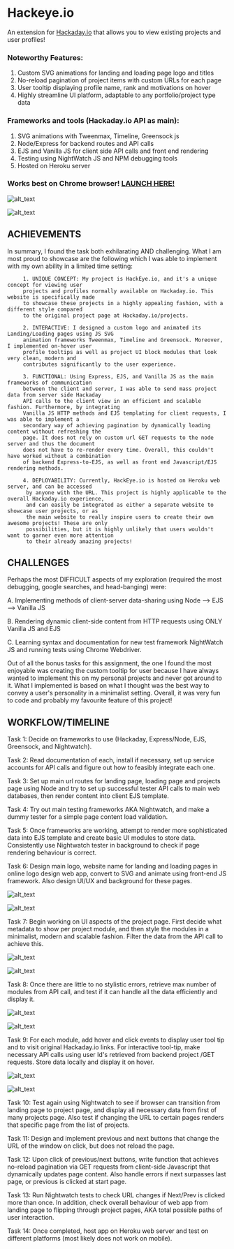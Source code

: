 # Hackeye.io
An extension for [Hackaday.io](https://hackaday.io) that allows you to view existing projects and user profiles!

### Noteworthy Features: 

  1. Custom SVG animations for landing and loading page logo and titles
  2. No-reload pagination of project items with custom URLs for each page
  3. User tooltip displaying profile name, rank and motivations on hover
  4. Highly streamline UI platform, adaptable to any portfolio/project type data
  
### Frameworks and tools (Hackaday.io API as main): 

  1. SVG animations with Tweenmax, Timeline, Greensock js
  2. Node/Express for backend routes and API calls
  3. EJS and Vanilla JS for client side API calls and front end rendering
  4. Testing using NightWatch JS and NPM debugging tools
  5. Hosted on Heroku server
  
### Works best on Chrome browser! [LAUNCH HERE!](https://hackeye-io.herokuapp.com)

![alt_text](https://github.com/hwanggit/Hackeye.io/blob/master/screenshots/Screen%20Shot%202019-04-16%20at%2010.31.20%20PM.png)

![alt_text](https://github.com/hwanggit/Hackeye.io/blob/master/screenshots/Screen%20Shot%202019-04-16%20at%2010.29.20%20PM.png)

## ACHIEVEMENTS

In summary, I found the task both exhilarating AND challenging. What I am most proud to showcase 
are the following which I was able to implement with my own ability in a limited time setting:

         1. UNIQUE CONCEPT: My project is HackEye.io, and it's a unique concept for viewing user 
         projects and profiles normally available on Hackaday.io. This website is specifically made 
         to showcase these projects in a highly appealing fashion, with a different style compared 
         to the original project page at Hackaday.io/projects. 
     
         2. INTERACTIVE: I designed a custom logo and animated its Landing/Loading pages using JS SVG 
         animation frameworks Tweenmax, Timeline and Greensock. Moreover, I implemented on-hover user 
         profile tooltips as well as project UI block modules that look very clean, modern and 
         contributes significantly to the user experience. 

         3. FUNCTIONAL: Using Express, EJS, and Vanilla JS as the main frameworks of communication 
         between the client and server, I was able to send mass project data from server side Hackaday 
         API calls to the client view in an efficient and scalable fashion. Furthermore, by integrating 
         Vanilla JS HTTP methods and EJS templating for client requests, I was able to implement a 
         secondary way of achieving pagination by dynamically loading content without refreshing the 
         page. It does not rely on custom url GET requests to the node server and thus the document 
         does not have to re-render every time. Overall, this couldn't have worked without a combination 
         of backend Express-to-EJS, as well as front end Javascript/EJS rendering methods. 

         4. DEPLOYABILITY: Currently, HackEye.io is hosted on Heroku web server, and can be accessed 
          by anyone with the URL. This project is highly applicable to the overall Hackaday.io experience, 
          and can easily be integrated as either a separate website to showcase user projects, or as 
          the main website to really inspire users to create their own awesome projects! These are only 
          possibilities, but it is highly unlikely that users wouldn't want to garner even more attention 
          to their already amazing projects!

## CHALLENGES

Perhaps the most DIFFICULT aspects of my exploration (required the most debugging, google 
searches, and head-banging) were: 

A. Implementing methods of client-server data-sharing using Node --> EJS --> Vanilla JS

B. Rendering dynamic client-side content from HTTP requests using ONLY Vanilla JS and EJS

C. Learning syntax and documentation for new test framework NightWatch JS and running tests 
   using Chrome Webdriver.

Out of all the bonus tasks for this assignment, the one I found the most enjoyable was creating 
the custom tooltip for user because I have always wanted to implement this on my personal projects 
and never got around to it. What I implemented is based on what I thought was the best way to convey 
a user's personality in a minimalist setting. Overall, it was very fun to code and probably my favourite 
feature of this project!

## WORKFLOW/TIMELINE

Task 1: Decide on frameworks to use (Hackaday, Express/Node, EJS, Greensock, and Nightwatch).

Task 2: Read documentation of each, install if necessary, set up service accounts for API calls 
and figure out how to feasibly integrate each one. 

Task 3: Set up main url routes for landing page, loading page and projects page using Node and 
try to set up successful tester API calls to main web databases, then render content into client EJS template.

Task 4: Try out main testing frameworks AKA Nightwatch, and make a dummy tester for a simple page 
content load validation. 

Task 5: Once frameworks are working, attempt to render more sophisticated data into EJS template and 
create basic UI modules to store data. Consistently use Nightwatch tester in background to check if 
page rendering behaviour is correct. 

Task 6: Design main logo, website name for landing and loading pages in online logo design web app, 
convert to SVG and animate using front-end JS framework. Also design UI/UX and background for these pages. 

![alt_text](https://github.com/hwanggit/Hackeye.io/blob/master/screenshots/Screen%20Shot%202019-04-14%20at%201.56.47%20PM.png)

![alt_text](https://github.com/hwanggit/Hackeye.io/blob/master/screenshots/Screen%20Shot%202019-04-14%20at%201.56.57%20PM.png)

Task 7: Begin working on UI aspects of the project page. First decide what metadata to show per project 
module, and then style the modules in a minimalist, modern and scalable fashion. Filter the data from 
the API call to achieve this. 

![alt_text](https://github.com/hwanggit/Hackeye.io/blob/master/screenshots/Screen%20Shot%202019-04-14%20at%203.22.40%20PM.png)

![alt_text](https://github.com/hwanggit/Hackeye.io/blob/master/screenshots/Screen%20Shot%202019-04-14%20at%202.09.13%20PM.png)

Task 8: Once there are little to no stylistic errors, retrieve max number of modules from API call, 
and test if it can handle all the data efficiently and display it.

![alt_text](https://github.com/hwanggit/Hackeye.io/blob/master/screenshots/Screen%20Shot%202019-04-14%20at%201.56.20%20PM.png)

![alt_text](https://github.com/hwanggit/Hackeye.io/blob/master/screenshots/Screen%20Shot%202019-04-14%20at%209.41.55%20PM.png)

Task 9: For each module, add hover and click events to display user tool tip and to visit original 
Hackaday.io links. For interactive tool-tip, make necessary API calls using user Id's retrieved from 
backend project /GET requests. Store data locally and display it on hover.

![alt_text](https://github.com/hwanggit/Hackeye.io/blob/master/screenshots/Screen%20Shot%202019-04-16%20at%2010.03.59%20PM.png)

![alt_text](https://github.com/hwanggit/Hackeye.io/blob/master/screenshots/Screen%20Shot%202019-04-14%20at%2011.10.49%20PM.png)

Task 10: Test again using Nightwatch to see if browser can transition from landing page to project page, 
and display all necessary data from first of many projects page. Also test if changing the URL to certain
pages renders that specific page from the list of projects. 

Task 11: Design and implement previous and next buttons that change the URL of the window on click, 
but does not reload the page. 

Task 12: Upon click of previous/next buttons, write function that achieves no-reload pagination via 
GET requests from client-side Javascript that dynamically updates page content. Also handle errors 
if next surpasses last page, or previous is clicked at start page. 

Task 13: Run Nightwatch tests to check URL changes if Next/Prev is clicked more than once. In addition, 
check overall behaviour of web app from landing page to flipping through project pages, AKA total possible 
paths of user interaction. 

Task 14: Once completed, host app on Heroku web server and test on different platforms 
(most likely does not work on mobile).

